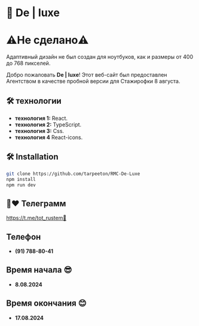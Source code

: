 # 🌟 De | luxe 
# ⚠️Не сделано⚠️
Адаптивный дизайн не был создан для ноутбуков, как и размеры от 400 до 768 пикселей.

Добро пожаловать **De | luxe**! Этот веб-сайт был предоставлен Агентством в качестве пробной версии для Стажирофки 8 августа.

## 🛠️ технологии

- **технология 1:** React.
- **технология 2:** TypeScript.
- **технология 3:** Css.
- **технология 4** React-icons.

## 🛠 Installation


```bash
git clone https://github.com/tarpeeton/RMC-De-Luxe
npm install
npm run dev
```


## 🔗❤️ Телеграмм 
https://t.me/tot_rustem📲

## Телефон
- **(91) 788-80-41** 


## Время начала 😎
- **8.08.2024** 


## Время окончания 😊
- **17.08.2024** 

